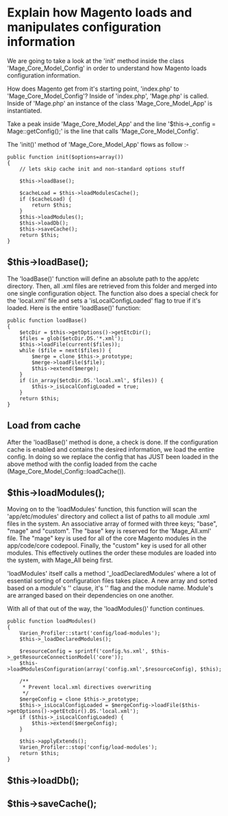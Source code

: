 # Explain how Magento loads and manipulates configuration information

We are going to take a look at the 'init' method inside the class 'Mage_Core_Model_Config' in order to understand how Magento loads configuration information.

How does Magento get from it's starting point, 'index.php' to 'Mage_Core_Model_Config'? Inside of 'index.php', 'Mage.php' is called. Inside of 'Mage.php' an instance of the class 'Mage_Core_Model_App' is instantiated.

Take a peak inside 'Mage_Core_Model_App' and the line '$this->_config = Mage::getConfig();' is the line that calls 'Mage_Core_Model_Config'.

The 'init()' method of 'Mage_Core_Model_App' flows as follow :-

   
    public function init($options=array())
    {
        // lets skip cache init and non-standard options stuff
 
        $this->loadBase();
 
        $cacheLoad = $this->loadModulesCache();
        if ($cacheLoad) {
            return $this;
        }
        $this->loadModules();
        $this->loadDb();
        $this->saveCache();
        return $this;
    }
    
    
## $this->loadBase();

The 'loadBase()' function will define an absolute path to the app/etc directory. Then, all .xml files are retrieved from this folder and merged into one single configuration object.
The function also does a special check for the 'local.xml' file and sets a 'isLocalConfigLoaded' flag to true if it's loaded. Here is the entire 'loadBase()' function:

    public function loadBase()
    {
        $etcDir = $this->getOptions()->getEtcDir();
        $files = glob($etcDir.DS.'*.xml');
        $this->loadFile(current($files));
        while ($file = next($files)) {
            $merge = clone $this->_prototype;
            $merge->loadFile($file);
            $this->extend($merge);
        }
        if (in_array($etcDir.DS.'local.xml', $files)) {
            $this->_isLocalConfigLoaded = true;
        }
        return $this;
    }

## Load from cache
After the 'loadBase()' method is done, a check is done. If the configuration cache is enabled and contains the desired information, we load the entire config. In doing so we replace the config that has JUST been loaded in the above method with the config loaded from the cache (Mage_Core_Model_Config::loadCache()).

## $this->loadModules();
Moving on to the 'loadModules' function, this function will scan the 'app/etc/modules' directory and collect a list of paths to all module .xml files in the system. An associative array of formed with three keys; "base", "mage" and "custom".
The "base" key is reserved for the 'Mage_All.xml' file. The "mage" key is used for all of the core Magento modules in the app/code/core codepool. Finally, the "custom" key is used for all other modules. This effectively outlines the order these modules are loaded into the system, with Mage_All being first.

'loadModules' itself calls a method '_loadDeclaredModules' where a lot of essential sorting of configuration files takes place. A new array and sorted based on a module's '<depends>' clause, it's '<active>' flag and the module name. Module's are arranged based on their dependencies on one another. 

With all of that out of the way, the 'loadModules()' function continues. 


    public function loadModules()
    {
        Varien_Profiler::start('config/load-modules');
        $this->_loadDeclaredModules();

        $resourceConfig = sprintf('config.%s.xml', $this->_getResourceConnectionModel('core'));
        $this->loadModulesConfiguration(array('config.xml',$resourceConfig), $this);

        /**
         * Prevent local.xml directives overwriting
         */
        $mergeConfig = clone $this->_prototype;
        $this->_isLocalConfigLoaded = $mergeConfig->loadFile($this->getOptions()->getEtcDir().DS.'local.xml');
        if ($this->_isLocalConfigLoaded) {
            $this->extend($mergeConfig);
        }

        $this->applyExtends();
        Varien_Profiler::stop('config/load-modules');
        return $this;
    }
    
    
## $this->loadDb();   


## $this->saveCache();
 